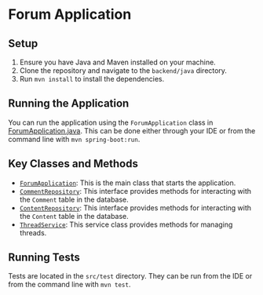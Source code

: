 # Forum Application

## Setup

1. Ensure you have Java and Maven installed on your machine.
2. Clone the repository and navigate to the `backend/java` directory.
3. Run `mvn install` to install the dependencies.

## Running the Application

You can run the application using the `ForumApplication` class in [ForumApplication.java](backend/java/forum/src/main/java/com/LessonLab/forum/ForumApplication.java). This can be done either through your IDE or from the command line with `mvn spring-boot:run`.

## Key Classes and Methods

- [`ForumApplication`](backend/java/forum/src/main/java/com/LessonLab/forum/ForumApplication.java): This is the main class that starts the application.
- [`CommentRepository`](backend/java/forum/src/main/java/com/LessonLab/forum/Repositories/CommentRepository.java): This interface provides methods for interacting with the `Comment` table in the database.
- [`ContentRepository`](backend/java/forum/src/main/java/com/LessonLab/forum/Repositories/ContentRepository.java): This interface provides methods for interacting with the `Content` table in the database.
- [`ThreadService`](backend/java/forum/src/main/java/com/LessonLab/forum/Services/ThreadService.java): This service class provides methods for managing threads.

## Running Tests

Tests are located in the `src/test` directory. They can be run from the IDE or from the command line with `mvn test`.